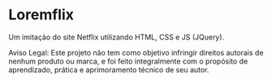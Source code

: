 # Loremflix
Um imitação do site Netflix utilizando HTML, CSS e JS (JQuery).


Aviso Legal: Este projeto não tem como objetivo infringir direitos autorais de nenhum produto ou marca, e foi feito integralmente com o propósito de aprendizado, prática e aprimoramento técnico de seu autor.
